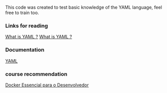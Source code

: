This code was created to test basic knowledge of the YAML language, feel free to train too.

### Links for reading

[What is YAML ?](https://www.redhat.com/en/topics/automation/what-is-yaml)
[What is YAML ?](https://circleci.com/blog/what-is-yaml-a-beginner-s-guide/)


### Documentation

[YAML](https://yaml.org)


### course recommendation

[Docker Essencial para o Desenvolvedor](https://www.udemy.com/share/103T4m3@JK7H2i6JfLrAlQMCCW5fb1PArx4bpu47dteHKKUsWZvGOnRJb4N4Eyz3I-V5lozU/)
